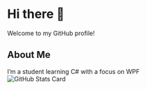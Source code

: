 # Hi there 👋

<!--
**heno-1010/heno-1010** is a ✨ _special_ ✨ repository because its `README.md` (this file) appears on your GitHub profile.

Here are some ideas to get you started:

- 🔭 I’m currently working on ...
- 🌱 I’m currently learning ...
- 👯 I’m looking to collaborate on ...
- 🤔 I’m looking for help with ...
- 💬 Ask me about ...
- 📫 How to reach me: ...
- 😄 Pronouns: ...
- ⚡ Fun fact: ...
-->
Welcome to my GitHub profile!

## About Me
I’m a student learning C# with a focus on WPF<br>
![GitHub Stats Card](https://github-readme-stats.vercel.app/api?username=zizi4n5&show_icons=true&theme=cobalt)
